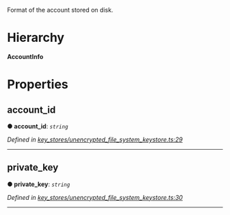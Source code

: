 

Format of the account stored on disk.

# Hierarchy

**AccountInfo**

# Properties

<a id="account_id"></a>

##  account_id

**● account_id**: *`string`*

*Defined in [key_stores/unencrypted_file_system_keystore.ts:29](https://github.com/nearprotocol/nearlib/blob/7880ebf/src.ts/key_stores/unencrypted_file_system_keystore.ts#L29)*

___
<a id="private_key"></a>

##  private_key

**● private_key**: *`string`*

*Defined in [key_stores/unencrypted_file_system_keystore.ts:30](https://github.com/nearprotocol/nearlib/blob/7880ebf/src.ts/key_stores/unencrypted_file_system_keystore.ts#L30)*

___

